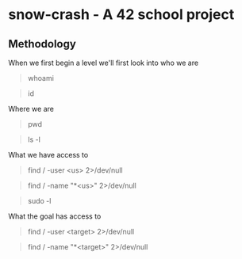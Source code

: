 # snow-crash - A 42 school project

## Methodology

When we first begin a level we'll first look into who we are
>whoami

>id

Where we are
>pwd

>ls -l

What we have access to

>find / -user \<us\> 2>/dev/null

>find / -name "*\<us\>" 2>/dev/null

>sudo -l

What the goal has access to

>find / -user \<target\> 2>/dev/null

>find / -name "*\<target\>" 2>/dev/null
